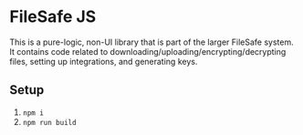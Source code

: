 # FileSafe JS

This is a pure-logic, non-UI library that is part of the larger FileSafe system. It contains code related to downloading/uploading/encrypting/decrypting files, setting up integrations, and generating keys.

## Setup

1. `npm i`
2. `npm run build`
